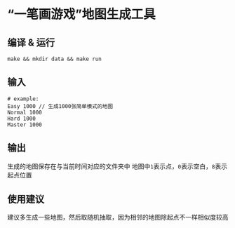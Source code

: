 # “一笔画游戏”地图生成工具

## 编译 & 运行

  `make && mkdir data && make run`

## 输入

```
# example:
Easy 1000 // 生成1000张简单模式的地图
Normal 1000 
Hard 1000
Master 1000
```

## 输出

  生成的地图保存在与当前时间对应的文件夹中
  地图中`1`表示点，`0`表示空白，`8`表示起点位置

## 使用建议

  建议多生成一些地图，然后取随机抽取，因为相邻的地图除起点不一样相似度较高
